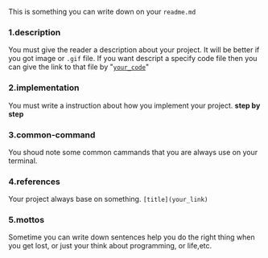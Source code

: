 This is something you can write down on your `readme.md`

### 1.description
You must give the reader a description about your project. It will be better if you got image or `.gif` file.
If you want descript a specify code file then you can give the link to that file by "[`your_code`](your_link)"

### 2.implementation
You must write a instruction about how you implement your project. **step by step**

### 3.common-command
You shoud note some common cammands that you are always use on your terminal.

### 4.references
Your project always base on something. `[title](your_link)`

### 5.mottos
Sometime you can write down sentences help you do the right thing when you get lost, or just your think about programming, or life,etc.

